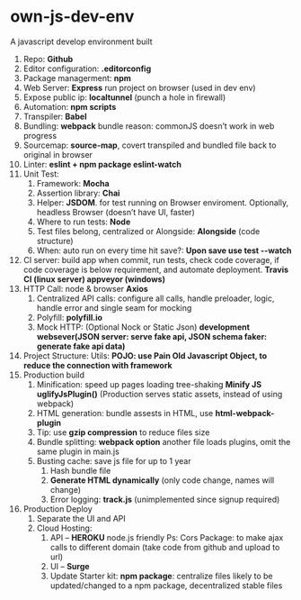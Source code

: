 # own-js-dev-env
A javascript develop environment built

1. Repo: **Github**
2. Editor configuration: **.editorconfig**
3. Package managerment: **npm**
4. Web Server: **Express** run project on browser (used in dev env)
5. Expose public ip: **localtunnel** (punch a hole in firewall)
6. Automation: **npm scripts**
7. Transpiler: **Babel**
8. Bundling: **webpack** bundle reason: commonJS doesn’t work in web progress
9. Sourcemap: **source-map**, covert transpiled and bundled file back to original in browser
10. Linter: **eslint + npm package eslint-watch**
11.	Unit Test: 
	1. Framework: **Mocha**
	2. Assertion library: **Chai**
	3. Helper: **JSDOM**. for test running on Browser enviroment. Optionally, headless Browser (doesn’t have UI, faster)
	4. Where to run tests: **Node**
	5. Test files belong, centralized or Alongside: **Alongside** (code structure)
	6. When: auto run on every time hit save?: **Upon save use test --watch**
12.	CI server: build app when commit, run tests, check code coverage, if code coverage is below requirement, and automate deployment. **Travis CI (linux server) appveyor (windows)**
13.	HTTP Call: node & browser **Axios**
	1. Centralized API calls: configure all calls, handle preloader, logic, handle error and single seam for mocking
	2. Polyfill: **polyfill.io**
	3. Mock HTTP: (Optional Nock or Static Json) **development websever(JSON server: serve fake api, JSON schema faker: generate fake api data)**
14.	Project Structure:
		Utils: **POJO: use Pain Old Javascript Object, to reduce the connection with framework**
15.	Production build
	1. Minification: speed up pages loading tree-shaking **Minify JS uglifyJsPlugin()** (Production serves static assets, instead of using webpack)
	2. HTML generation: bundle assests in HTML, use **html-webpack-plugin**
	3. Tip: use **gzip compression** to reduce files size
	4. Bundle splitting: **webpack option** another file loads plugins, omit the same plugin in main.js
	5. Busting cache: save js file for up to 1 year
		1. Hash bundle file
		2. **Generate HTML dynamically** (only code change, names will change)
		3. Error logging: **track.js** (unimplemented since signup required)
16.	Production Deploy
	1. Separate the UI and API
	2. Cloud Hosting:
		1. API – **HEROKU** node.js friendly Ps: Cors Package: to make ajax calls to different domain (take code from github and upload to url)
		2. UI – **Surge**
		3. Update Starter kit: **npm package**: centralize files likely to be updated/changed to a npm package, decentralized stable files

